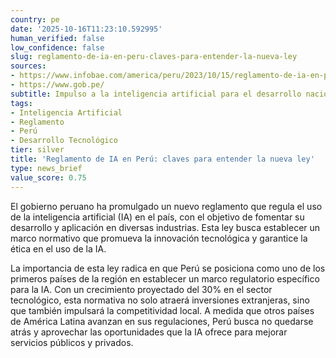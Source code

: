 ```yaml
---
country: pe
date: '2025-10-16T11:23:10.592995'
human_verified: false
low_confidence: false
slug: reglamento-de-ia-en-peru-claves-para-entender-la-nueva-ley
sources:
- https://www.infobae.com/america/peru/2023/10/15/reglamento-de-ia-en-peru-claves-para-entender-la-ley-que-promueve-el-uso-de-la-inteligencia-artificial-para-el-desarrollo/
- https://www.gob.pe/
subtitle: Impulso a la inteligencia artificial para el desarrollo nacional
tags:
- Inteligencia Artificial
- Reglamento
- Perú
- Desarrollo Tecnológico
tier: silver
title: 'Reglamento de IA en Perú: claves para entender la nueva ley'
type: news_brief
value_score: 0.75
---
```


<p>El gobierno peruano ha promulgado un nuevo reglamento que regula el uso de la inteligencia artificial (IA) en el país, con el objetivo de fomentar su desarrollo y aplicación en diversas industrias. Esta ley busca establecer un marco normativo que promueva la innovación tecnológica y garantice la ética en el uso de la IA.</p><p>La importancia de esta ley radica en que Perú se posiciona como uno de los primeros países de la región en establecer un marco regulatorio específico para la IA. Con un crecimiento proyectado del 30% en el sector tecnológico, esta normativa no solo atraerá inversiones extranjeras, sino que también impulsará la competitividad local. A medida que otros países de América Latina avanzan en sus regulaciones, Perú busca no quedarse atrás y aprovechar las oportunidades que la IA ofrece para mejorar servicios públicos y privados.</p>